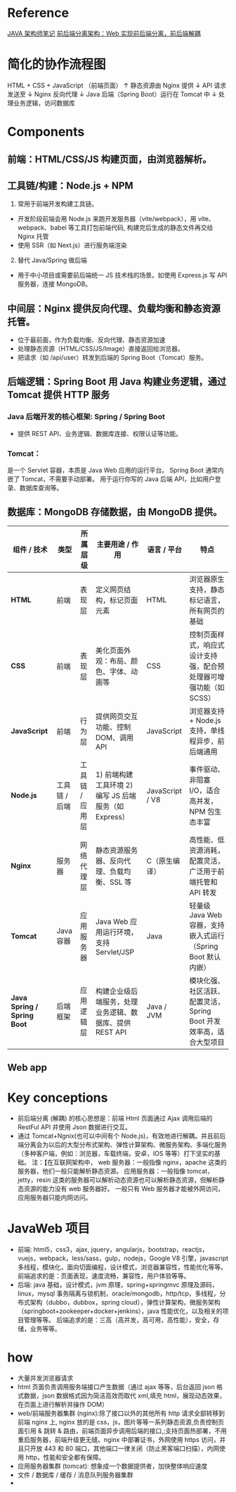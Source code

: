 # Reference

[JAVA 架构师笔记](https://zq99299.github.io/note-architect/ztc/01/02.html)
[前后端分离架构：Web 实现前后端分离，前后端解耦](https://segmentfault.com/a/1190000039765982)

# 简化的协作流程图

HTML + CSS + JavaScript （前端页面）
↑
静态资源由 Nginx 提供
↓
API 请求发送至
↓
Nginx 反向代理
↓
Java 后端（Spring Boot）运行在 Tomcat 中
↓
处理业务逻辑，访问数据库

# Components

## 前端：HTML/CSS/JS 构建页面，由浏览器解析。

## 工具链/构建：Node.js + NPM

1. 常用于前端开发构建工具链。

- 开发阶段前端会用 Node.js 来跑开发服务器（vite/webpack），用 vite、webpack、babel 等工具打包前端代码, 构建完后生成的静态文件再交给 Nginx 托管
- 使用 SSR（如 Next.js）进行服务端渲染

2.  替代 Java/Spring 做后端

- 用于中小项目或需要前后端统一 JS 技术栈的场景。如使用 Express.js 写 API 服务器，连接 MongoDB。

## 中间层：Nginx 提供反向代理、负载均衡和静态资源托管。
- 位于最前面，作为负载均衡、反向代理、静态资源加速
- 处理静态资源（HTML/CSS/JS/Image）直接返回给浏览器。
- 把请求（如 /api/user）转发到后端的 Spring Boot（Tomcat）服务。

## 后端逻辑：Spring Boot 用 Java 构建业务逻辑，通过 Tomcat 提供 HTTP 服务

### Java 后端开发的核心框架: Spring / Spring Boot

- 提供 REST API、业务逻辑、数据库连接、权限认证等功能。

### Tomcat：

是一个 Servlet 容器，本质是 Java Web 应用的运行平台。
Spring Boot 通常内嵌了 Tomcat，不需要手动部署。
用于运行你写的 Java 后端 API，比如用户登录、数据库查询等。

## 数据库：MongoDB 存储数据，由 MongoDB 提供。

| 组件 / 技术                   | 类型          | 所属层级        | 主要用途 / 作用                                         | 语言 / 平台     | 特点                                                               |
| ----------------------------- | ------------- | --------------- | ------------------------------------------------------- | --------------- | ------------------------------------------------------------------ |
| **HTML**                      | 前端          | 表现层          | 定义网页结构，标记页面元素                              | HTML            | 浏览器原生支持，静态标记语言，所有网页的基础                       |
| **CSS**                       | 前端          | 表现层          | 美化页面外观：布局、颜色、字体、动画等                  | CSS             | 控制页面样式，响应式设计支持强，配合预处理器可增强功能（如 SCSS）  |
| **JavaScript**                | 前端          | 行为层          | 提供网页交互功能、控制 DOM、调用 API                    | JavaScript      | 浏览器支持 + Node.js 支持，单线程异步，前后端通用                  |
| **Node.js**                   | 工具链 / 后端 | 工具链 / 应用层 | 1) 前端构建工具环境 2) 编写 JS 后端服务（如 Express）   | JavaScript / V8 | 事件驱动、非阻塞 I/O，适合高并发，NPM 包生态丰富                   |
| **Nginx**                     | 服务器        | 网络代理层      | 静态资源服务器、反向代理、负载均衡、SSL 等              | C（原生编译）   | 高性能、低资源消耗，配置灵活，广泛用于前端托管和 API 转发          |
| **Tomcat**                    | Java 容器     | 应用服务器      | Java Web 应用运行环境，支持 Servlet/JSP                 | Java            | 轻量级 Java Web 容器，支持嵌入式运行（Spring Boot 默认内嵌）       |
| **Java Spring / Spring Boot** | 后端框架      | 应用逻辑层      | 构建企业级后端服务，处理业务逻辑、数据库、提供 REST API | Java / JVM      | 模块化强、社区活跃、配置灵活，Spring Boot 开发效率高，适合大型项目 |

## Web app

# Key conceptions

- 前后端分离 (解耦) 的核心思想是：前端 Html 页面通过 Ajax 调用后端的 RestFul API 并使用 Json 数据进行交互。
- 通过 Tomcat+Ngnix(也可以中间有个 Node.js)，有效地进行解耦。并且前后端分离会为以后的大型分布式架构、弹性计算架构、微服务架构、多端化服务（多种客户端，例如：浏览器，车载终端，安卓，IOS 等等）打下坚实的基础。
  注：【在互联网架构中，
  web 服务器：一般指像 nginx，apache 这类的服务器，他们一般只能解析静态资源。
  应用服务器：一般指像 tomcat，jetty，resin 这类的服务器可以解析动态资源也可以解析静态资源，但解析静态资源的能力没有 web 服务器好。
  一般只有 Web 服务器才能被外网访问，应用服务器只能内网访问。

# JavaWeb 项目

- 前端:
  html5，css3，ajax, jquery，angularjs，bootstrap，reactjs，vuejs，webpack，less/sass，gulp，nodejs，Google V8 引擎，javascript 多线程，模块化，面向切面编程，设计模式，浏览器兼容性，性能优化等等。
  前端追求的是：页面表现，速度流畅，兼容性，用户体验等等。
- 后端:
  java 基础，设计模式，jvm 原理，spring+springmvc 原理及源码，linux，mysql 事务隔离与锁机制，oracle/mongodb，http/tcp，多线程，分布式架构（dubbo，dubbox，spring cloud），弹性计算架构，微服务架构（springboot+zookeeper+docker+jenkins），java 性能优化，以及相关的项目管理等等。
  后端追求的是：三高（高并发，高可用，高性能），安全，存储，业务等等。

# how

- 大量并发浏览器请求
- html 页面负责调用服务端接口产生数据（通过 ajax 等等，后台返回 json 格式数据，json 数据格式因为简洁高效而取代 xml,填充 html，展现动态效果，在页面上进行解析并操作 DOM）
- web/前端服务器集群 (nginx):除了接口以外的其他所有 http 请求全部转移到前端 nginx 上, nginx 放的是 css，js，图片等等一系列静态资源,负责控制页面引用 & 跳转 & 路由，前端页面异步调用后端的接口,;支持页面热部署，不用重启服务器，前端升级更无缝。nginx 中部署证书，外网使用 https 访问，并且只开放 443 和 80 端口，其他端口一律关闭（防止黑客端口扫描），内网使用 http，性能和安全都有保障。
- 应用服务器集群 (tomcat): 想象成一个数据提供者，加快整体响应速度
- 文件 / 数据库 / 缓存 / 消息队列服务器集群
-
